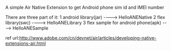 A simple Air Native Extension to get Android phone sim id and IMEI number

There are three part of it:
1 android library(jar) ----> HelloANENative
2 flex library(swc) ----> HelloANELibrary
3 flex sample for android phone(apk) ----> HelloANESample


ref url:http://www.adobe.com/cn/devnet/air/articles/developing-native-extensions-air.html